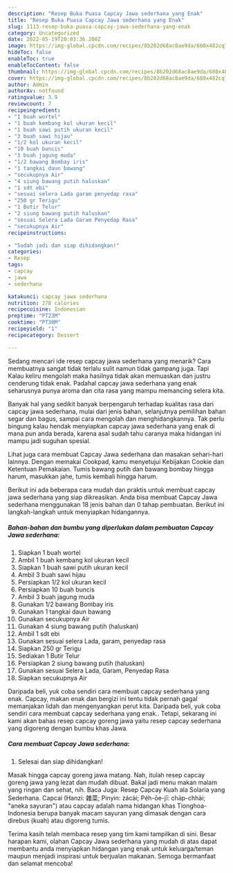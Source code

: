 ```yaml
---
description: "Resep Buka Puasa Capcay Jawa sederhana yang Enak"
title: "Resep Buka Puasa Capcay Jawa sederhana yang Enak"
slug: 1113-resep-buka-puasa-capcay-jawa-sederhana-yang-enak
category: Uncategorized
date: 2022-05-19T20:03:36.200Z
image: https://img-global.cpcdn.com/recipes/8b202d68ac8ae9da/680x482cq70/capcay-jawa-sederhana-foto-resep-utama.jpg
hideToc: false
enableToc: true
enableTocContent: false
thumbnail: https://img-global.cpcdn.com/recipes/8b202d68ac8ae9da/680x482cq70/capcay-jawa-sederhana-foto-resep-utama.jpg
cover: https://img-global.cpcdn.com/recipes/8b202d68ac8ae9da/680x482cq70/capcay-jawa-sederhana-foto-resep-utama.jpg
author: Admin
authorAv: notfound
ratingvalue: 3.9
reviewcount: 7
recipeingredient:
- "1 buah wortel"
- "1 buah kembang kol ukuran kecil"
- "1 buah sawi putih ukuran kecil"
- "3 buah sawi hijau"
- "1/2 kol ukuran kecil"
- "10 buah buncis"
- "3 buah jagung muda"
- "1/2 bawang Bombay iris"
- "1 tangkai daun bawang"
- "secukupnya Air"
- "4 siung bawang putih haluskan"
- "1 sdt ebi"
- "sesuai selera Lada garam penyedap rasa"
- "250 gr Terigu"
- "1 Butir Telur"
- "2 siung bawang putih haluskan"
- "sesuai Selera Lada Garam Penyedap Rasa"
- "secukupnya Air"
recipeinstructions:

- "Sudah jadi dan siap dihidangkan!"
categories:
- Resep
tags:
- capcay
- jawa
- sederhana

katakunci: capcay jawa sederhana 
nutrition: 278 calories
recipecuisine: Indonesian
preptime: "PT23M"
cooktime: "PT30M"
recipeyield: "1"
recipecategory: Dessert

---
```



Sedang mencari ide resep capcay jawa sederhana yang menarik? Cara membuatnya sangat tidak terlalu sulit namun tidak gampang juga. Tapi Kalau keliru mengolah maka hasilnya tidak akan memuaskan dan justru cenderung tidak enak. Padahal capcay jawa sederhana yang enak seharusnya punya aroma dan cita rasa yang mampu memancing selera kita.


Banyak hal yang sedikit banyak berpengaruh terhadap kualitas rasa dari capcay jawa sederhana, mulai dari jenis bahan, selanjutnya pemilihan bahan segar dan bagus, sampai cara mengolah dan menghidangkannya. Tak perlu bingung kalau hendak menyiapkan capcay jawa sederhana yang enak di mana pun anda berada, karena asal sudah tahu caranya maka hidangan ini mampu jadi suguhan spesial.

Lihat juga cara membuat Capcay Jawa sederhana dan masakan sehari-hari lainnya. Dengan memakai Cookpad, kamu menyetujui Kebijakan Cookie dan Ketentuan Pemakaian. Tumis bawang putih dan bawang bombay hingga harum, masukkan jahe, tumis kembali hingga harum.


Berikut ini ada beberapa cara mudah dan praktis untuk membuat capcay jawa sederhana yang siap dikreasikan. Anda bisa membuat Capcay Jawa sederhana menggunakan 18 jenis bahan dan 0 tahap pembuatan. Berikut ini langkah-langkah untuk menyiapkan hidangannya.

<!--inarticleads1-->

##### Bahan-bahan dan bumbu yang diperlukan dalam pembuatan Capcay Jawa sederhana:

1. Siapkan 1 buah wortel
1. Ambil 1 buah kembang kol ukuran kecil
1. Siapkan 1 buah sawi putih ukuran kecil
1. Ambil 3 buah sawi hijau
1. Persiapkan 1/2 kol ukuran kecil
1. Persiapkan 10 buah buncis
1. Ambil 3 buah jagung muda
1. Gunakan 1/2 bawang Bombay iris
1. Gunakan 1 tangkai daun bawang
1. Gunakan secukupnya Air
1. Gunakan 4 siung bawang putih (haluskan)
1. Ambil 1 sdt ebi
1. Gunakan sesuai selera Lada, garam, penyedap rasa
1. Siapkan 250 gr Terigu
1. Sediakan 1 Butir Telur
1. Persiapkan 2 siung bawang putih (haluskan)
1. Gunakan sesuai Selera Lada, Garam, Penyedap Rasa
1. Siapkan secukupnya Air


Daripada beli, yuk coba sendiri cara membuat capcay sederhana yang enak. Capcay, makan enak dan bergizi ini tentu tidak pernah gagal memanjakan lidah dan mengenyangkan perut kita. Daripada beli, yuk coba sendiri cara membuat capcay sederhana yang enak.. Tetapi, sekarang ini kami akan bahas resep capcay goreng jawa yaitu resep capcay sederhana yang digoreng dengan bumbu khas Jawa. 

<!--inarticleads2-->

##### Cara membuat Capcay Jawa sederhana:


1. Selesai dan siap dihidangkan!

Masak hingga capcay goreng jawa matang. Nah, itulah resep capcay goreng jawa yang lezat dan mudah dibuat. Bakal jadi menu makan malam yang ringan dan sehat, nih. Baca Juga: Resep Capcay Kuah ala Solaria yang Sederhana. Capcai (Hanzi: 雜菜; Pinyin: zácài; Pe̍h-ōe-jī: cha̍p-chhài; &#34;aneka sayuran&#34;) atau capcay adalah nama hidangan khas Tionghoa-Indonesia berupa banyak macam sayuran yang dimasak dengan cara direbus (kuah) atau digoreng tumis. 

Terima kasih telah membaca resep yang tim kami tampilkan di sini. Besar harapan kami, olahan Capcay Jawa sederhana yang mudah di atas dapat membantu anda menyiapkan hidangan yang enak untuk keluarga/teman maupun menjadi inspirasi untuk berjualan makanan. Semoga bermanfaat dan selamat mencoba!
